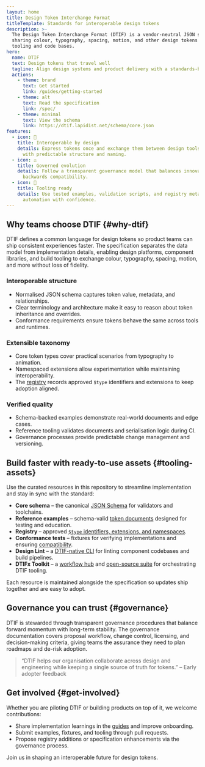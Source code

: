 ```yaml
---
layout: home
title: Design Token Interchange Format
titleTemplate: Standards for interoperable design tokens
description: >-
  The Design Token Interchange Format (DTIF) is a vendor-neutral JSON specification for
  sharing colour, typography, spacing, motion, and other design tokens between design
  tooling and code bases.
hero:
  name: DTIF
  text: Design tokens that travel well
  tagline: Align design systems and product delivery with a standards-based token format.
  actions:
    - theme: brand
      text: Get started
      link: /guides/getting-started
    - theme: alt
      text: Read the specification
      link: /spec/
    - theme: minimal
      text: View the schema
      link: https://dtif.lapidist.net/schema/core.json
features:
  - icon: 🔄
    title: Interoperable by design
    details: Express tokens once and exchange them between design tools and codebases
      with predictable structure and naming.
  - icon: ⚖️
    title: Governed evolution
    details: Follow a transparent governance model that balances innovation with
      backwards compatibility.
  - icon: 🧰
    title: Tooling ready
    details: Use tested examples, validation scripts, and registry metadata to ship
      automation with confidence.
---
```


<section class="home-section" aria-labelledby="why-dtif">

## Why teams choose DTIF {#why-dtif}

DTIF defines a common language for design tokens so product teams can ship consistent
experiences faster. The specification separates the data model from implementation
details, enabling design platforms, component libraries, and build tooling to exchange
colour, typography, spacing, motion, and more without loss of fidelity.

### Interoperable structure

- Normalised JSON schema captures token value, metadata, and relationships.
- Clear terminology and architecture make it easy to reason about token inheritance
  and overrides.
- Conformance requirements ensure tokens behave the same across tools and runtimes.

### Extensible taxonomy

- Core token types cover practical scenarios from typography to animation.
- Namespaced extensions allow experimentation while maintaining interoperability.
- The [registry](https://github.com/bylapidist/dtif/tree/main/registry) records approved `$type` identifiers and extensions to
  keep adoption aligned.

### Verified quality

- Schema-backed examples demonstrate real-world documents and edge cases.
- Reference tooling validates documents and serialisation logic during CI.
- Governance processes provide predictable change management and versioning.

</section>

<section class="home-section" aria-labelledby="tooling-assets">

## Build faster with ready-to-use assets {#tooling-assets}

Use the curated resources in this repository to streamline implementation and stay in
sync with the standard:

- **Core schema** – the canonical [JSON Schema](https://dtif.lapidist.net/schema/core.json) for validators and toolchains.
- **Reference examples** – schema-valid [token documents](https://github.com/bylapidist/dtif/tree/main/examples) designed for testing and education.
- **Registry** – approved [`$type` identifiers, extensions, and namespaces](https://github.com/bylapidist/dtif/tree/main/registry).
- **Conformance tests** – fixtures for verifying implementations and ensuring
  [compatibility](https://github.com/bylapidist/dtif/tree/main/tests).
- **Design Lint** – a [DTIF-native CLI](https://design-lint.lapidist.net) for linting
  component codebases and build pipelines.
- **DTIFx Toolkit** – a [workflow hub](https://dtifx.lapidist.net/) and [open-source suite](https://github.com/bylapidist/dtifx) for orchestrating DTIF tooling.

Each resource is maintained alongside the specification so updates ship together and
are easy to adopt.

</section>

<section class="home-section" aria-labelledby="governance">

## Governance you can trust {#governance}

DTIF is stewarded through transparent governance procedures that balance forward
momentum with long-term stability. The governance documentation covers proposal
workflow, change control, licensing, and decision-making criteria, giving teams the
assurance they need to plan roadmaps and de-risk adoption.

> “DTIF helps our organisation collaborate across design and engineering while keeping
> a single source of truth for tokens.” – Early adopter feedback

</section>

<section class="home-section" aria-labelledby="get-involved">

## Get involved {#get-involved}

Whether you are piloting DTIF or building products on top of it, we welcome
contributions:

- Share implementation learnings in the [guides](/guides/) and improve onboarding.
- Submit examples, fixtures, and tooling through pull requests.
- Propose registry additions or specification enhancements via the governance process.

Join us in shaping an interoperable future for design tokens.

</section>
